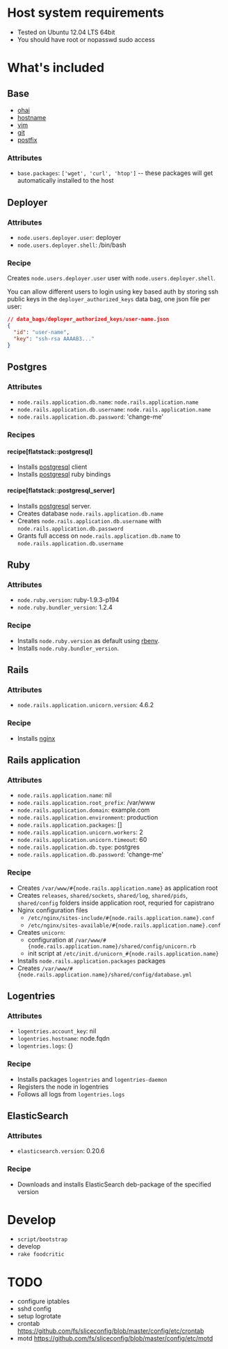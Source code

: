 # Host system requirements

* Tested on Ubuntu 12.04 LTS 64bit
* You should have root or nopasswd sudo access

# What's included

## Base

* [ohai](http://community.opscode.com/cookbooks/ohai)
* [hostname](http://community.opscode.com/cookbooks/hostname)
* [vim](http://community.opscode.com/cookbooks/vim)
* [git](http://community.opscode.com/cookbooks/git)
* [postfix](http://community.opscode.com/cookbooks/postfix)

### Attributes
* `base.packages`: `['wget', 'curl', 'htop']` -- these packages will get automatically installed to the host


## Deployer

### Attributes

* `node.users.deployer.user`: deployer
* `node.users.deployer.shell`: /bin/bash

### Recipe

Creates `node.users.deployer.user` user with `node.users.deployer.shell`.

You can allow different users to login using key based auth by storing ssh public keys
in the `deployer_authorized_keys` data bag, one json file per user:

```json
// data_bags/deployer_authorized_keys/user-name.json
{
  "id": "user-name",
  "key": "ssh-rsa AAAAB3..."
}
```

## Postgres

### Attributes

* `node.rails.application.db.name`: `node.rails.application.name`
* `node.rails.application.db.username`: `node.rails.application.name`
* `node.rails.application.db.password`: 'change-me'

### Recipes

#### recipe[flatstack::postgresql]
* Installs [postgresql](http://community.opscode.com/cookbooks/postgresql) client
* Installs [postgresql](http://community.opscode.com/cookbooks/postgresql) ruby bindings

#### recipe[flatstack::postgresql_server]
* Installs [postgresql](http://community.opscode.com/cookbooks/postgresql) server.
* Creates database `node.rails.application.db.name`
* Creates `node.rails.application.db.username` with `node.rails.application.db.password`
* Grants full access on `node.rails.application.db.name` to `node.rails.application.db.username`


## Ruby

### Attributes

* `node.ruby.version`: ruby-1.9.3-p194
* `node.ruby.bundler_version`: 1.2.4

### Recipe

* Installs `node.ruby.version` as default using [rbenv](http://community.opscode.com/cookbooks/rbenv).
* Installs `node.ruby.bundler_version`.


## Rails

### Attributes

* `node.rails.application.unicorn.version`: 4.6.2

### Recipe

* Installs [nginx](https://github.com/jsierles/chef_cookbooks/tree/master/nginx)


## Rails application

### Attributes

* `node.rails.application.name`: nil
* `node.rails.application.root_prefix`: /var/www
* `node.rails.application.domain`: example.com
* `node.rails.application.environment`: production
* `node.rails.application.packages`: []
* `node.rails.application.unicorn.workers`: 2
* `node.rails.application.unicorn.timeout`: 60
* `node.rails.application.db.type`: postgres
* `node.rails.application.db.password`: 'change-me'

### Recipe

* Creates `/var/www/#{node.rails.application.name}` as application root
* Creates `releases`, `shared/sockets`, `shared/log`, `shared/pids`, `shared/config`
  folders inside application root, requried for capistrano
* Nginx configuration files
  * `/etc/nginx/sites-include/#{node.rails.application.name}.conf`
  * `/etc/nginx/sites-available/#{node.rails.application.name}.conf`
* Creates `unicorn`:
  * configuration at `/var/www/#{node.rails.application.name}/shared/config/unicorn.rb`
  * init script at `/etc/init.d/unicorn_#{node.rails.application.name}`
* Installs `node.rails.application.packages` packages
* Creates `/var/www/#{node.rails.application.name}/shared/config/database.yml`

## Logentries

### Attributes
* `logentries.account_key`: nil
* `logentries.hostname`: node.fqdn
* `logentries.logs`: {}

### Recipe
* Installs packages `logentries` and `logentries-daemon`
* Registers the node in logentries
* Follows all logs from `logentries.logs`

## ElasticSearch

### Attributes
* `elasticsearch.version`: 0.20.6

### Recipe
* Downloads and installs ElasticSearch deb-package of the specified version

# Develop

* `script/bootstrap`
* develop
* `rake foodcritic`

# TODO

* configure iptables
* sshd config
* setup logrotate
* crontab https://github.com/fs/sliceconfig/blob/master/config/etc/crontab
* motd https://github.com/fs/sliceconfig/blob/master/config/etc/motd
